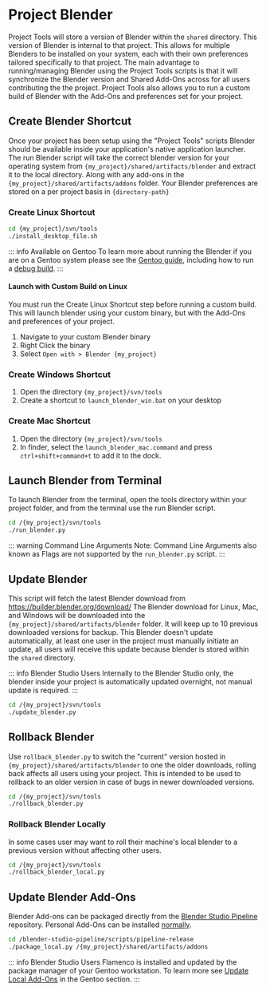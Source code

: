# Project Blender

Project Tools will store a version of Blender within the `shared` directory. This version of Blender is internal to that project. This allows for multiple Blenders to be installed on your system, each with their own preferences tailored specifically to that project. The main advantage to running/managing Blender using the Project Tools scripts is that it will synchronize the Blender version and Shared Add-Ons across for all users contributing the the project. Project Tools also allows you to run a custom build of Blender with the Add-Ons and preferences set for your project. 

## Create Blender Shortcut

Once your project has been setup using the "Project Tools" scripts Blender should be available inside your application's native application launcher. The run Blender script will take the correct blender version for your operating system from `{my_project}/shared/artifacts/blender` and extract it to the local directory. Along with any add-ons in the `{my_project}/shared/artifacts/addons` folder. Your Blender preferences are stored on a per project basis in `{directory-path}`

### Create Linux Shortcut
```bash
cd {my_project}/svn/tools
./install_desktop_file.sh
```
::: info Available on Gentoo
To learn more about running the Blender if you are on a Gentoo system please see the [Gentoo guide](/gentoo/user/running-blender.md), including how to run a [debug build](/gentoo/user/running-blender.md#debug-build). 
:::

#### Launch with Custom Build on Linux
You must run the Create Linux Shortcut step before running a custom build. This will launch blender using your custom binary, but with the Add-Ons and preferences of your project.

1. Navigate to your custom Blender binary
2. Right Click the binary
3. Select `Open with > Blender {my_project}`



<!---
TODO Replace Image with Project-Tools version

![Image of Blender Icon in KDE Taskbar/Start Menu](/media/user-guide/launch_blender.mp4)
--->

### Create Windows Shortcut

1. Open the directory `{my_project}/svn/tools` 
2. Create a shortcut to `launch_blender_win.bat` on your desktop

### Create Mac Shortcut

1. Open the directory `{my_project}/svn/tools` 
2. In finder, select the `launch_blender_mac.command` and press `ctrl+shift+command+t` to add it to the dock.


## Launch Blender from Terminal 

To launch Blender from the terminal, open the tools directory within your project folder, and from the terminal use the run Blender script.

```bash
cd /{my_project}/svn/tools
./run_blender.py
```

::: warning Command Line Arguments
Note: Command Line Arguments also known as Flags are not supported by the `run_blender.py` script. 
:::

## Update Blender

This script will fetch the latest Blender download from https://builder.blender.org/download/  The Blender download for Linux, Mac, and Windows will be downloaded into the `{my_project}/shared/artifacts/blender` folder. It will keep up to 10 previous downloaded versions for backup. This Blender doesn't update automatically, at least one user in the project must manually initiate an update, all users will receive this update because blender is stored within the `shared` directory. 

::: info  Blender Studio Users
Internally to the Blender Studio only, the blender inside your project is automatically updated overnight, not manual update is required. 
:::

```bash
cd /{my_project}/svn/tools
./update_blender.py
```
## Rollback Blender

Use `rollback_blender.py` to switch the "current" version hosted in `{my_project}/shared/artifacts/blender` to one the older downloads, rolling back affects all users using your project. This is intended to be used to rollback to an older version in case of bugs in newer downloaded versions.

```bash
cd /{my_project}/svn/tools
./rollback_blender.py
```


### Rollback Blender Locally

In some cases user may want to roll their machine's local blender to a previous version without affecting other users. 

```bash
cd /{my_project}/svn/tools
./rollback_blender_local.py
```

## Update Blender Add-Ons
Blender Add-ons can be packaged directly from the [Blender Studio Pipeline](https://projects.blender.org/studio/blender-studio-pipeline) repository. Personal Add-Ons can be installed [normally](https://docs.blender.org/manual/en/latest/editors/preferences/addons.html#installing-add-ons).

```bash
cd /blender-studio-pipeline/scripts/pipeline-release
./package_local.py /{my_project}/shared/artifacts/addons
```


::: info Blender Studio Users
Flamenco is installed and updated by the package manager of your Gentoo workstation. To learn more see [Update Local Add-Ons](/gentoo/td/maintaince#update-local-add-ons) in the Gentoo section.
:::